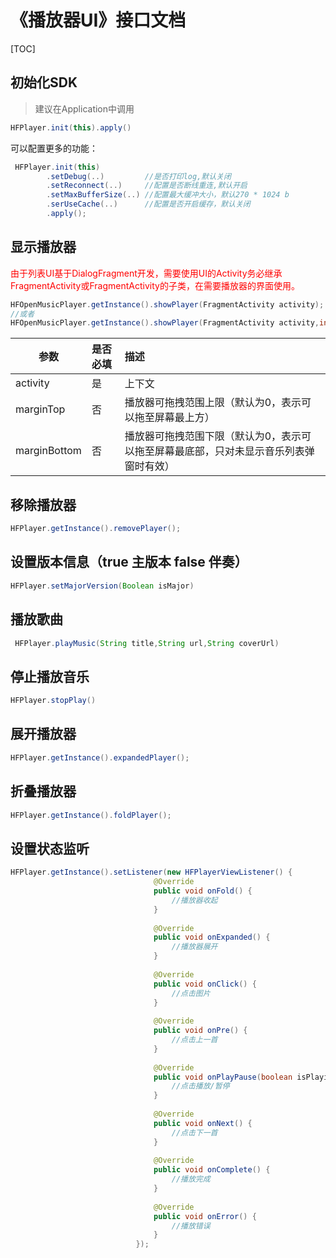 # 《播放器UI》接口文档
[TOC]
## 初始化SDK
>建议在Application中调用
```java
HFPlayer.init(this).apply()
```

可以配置更多的功能：
```java
 HFPlayer.init(this)
        .setDebug(..)         //是否打印log,默认关闭
        .setReconnect(..)     //配置是否断线重连,默认开启
        .setMaxBufferSize(..) //配置最大缓冲大小，默认270 * 1024 b
        .serUseCache(..)      //配置是否开启缓存，默认关闭
        .apply();
```
## 显示播放器

<font color='#FF0000'>由于列表UI基于DialogFragment开发，需要使用UI的Activity务必继承FragmentActivity或FragmentActivity的子类，在需要播放器的界面使用。</font>

```java
HFOpenMusicPlayer.getInstance().showPlayer(FragmentActivity activity);
//或者
HFOpenMusicPlayer.getInstance().showPlayer(FragmentActivity activity,int marginTop,int marginBottom);

```

| 参数         | 是否必填 | 描述                                                         |
| ------------ | :------- | :----------------------------------------------------------- |
| activity     | 是       | 上下文                                                       |
| marginTop    | 否       | 播放器可拖拽范围上限（默认为0，表示可以拖至屏幕最上方）      |
| marginBottom | 否       | 播放器可拖拽范围下限（默认为0，表示可以拖至屏幕最底部，只对未显示音乐列表弹窗时有效） |

## 移除播放器

```java
HFPlayer.getInstance().removePlayer();
```
## 设置版本信息（true 主版本  false 伴奏）
```java
HFPlayer.setMajorVersion(Boolean isMajor)
```

## 播放歌曲
```java
 HFPlayer.playMusic(String title,String url,String coverUrl)
```
## 停止播放音乐
```java
HFPlayer.stopPlay()
```

## 展开播放器
```java
HFPlayer.getInstance().expandedPlayer();
```
## 折叠播放器
```java
HFPlayer.getInstance().foldPlayer();
```
## 设置状态监听

```java
HFPlayer.getInstance().setListener(new HFPlayerViewListener() {
                                @Override
                                public void onFold() {
                                    //播放器收起
                                }
      
                                @Override
                                public void onExpanded() {
                                    //播放器展开
                                }
       
                                @Override 
                                public void onClick() {
                                    //点击图片  
                                }
        
                                @Override
                                public void onPre() {
                                    //点击上一首
                                }
        
                                @Override
                                public void onPlayPause(boolean isPlaying) {
                                    //点击播放/暂停
                                }
        
                                @Override
                                public void onNext() {
                                    //点击下一首
                                }
        
                                @Override
                                public void onComplete() {
                                    //播放完成
                                }
       
                                @Override
                                public void onError() {
                                    //播放错误
                                }
                            });
```


